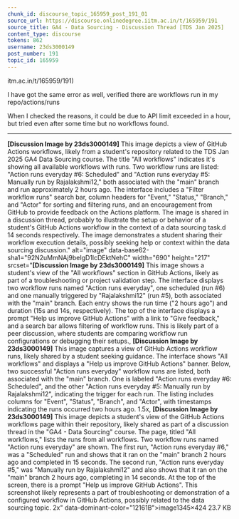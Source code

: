 ```yaml
---
chunk_id: discourse_topic_165959_post_191_01
source_url: https://discourse.onlinedegree.iitm.ac.in/t/165959/191
source_title: GA4 - Data Sourcing - Discussion Thread [TDS Jan 2025]
content_type: discourse
tokens: 862
username: 23ds3000149
post_number: 191
topic_id: 165959
---
```


itm.ac.in/t/165959/191)

I have got the same error as well, verified there are workflows run in my repo/actions/runs

When I checked the reasons, it could be due to API limit exceeded in a hour, but tried even after some time but no workflows found.

---

**[Discussion Image by 23ds3000149]** This image depicts a view of GitHub Actions workflows, likely from a student's repository related to the TDS Jan 2025 GA4 Data Sourcing course. The title "All workflows" indicates it's showing all available workflows with runs. Two workflow runs are listed: "Action runs everyday #6: Scheduled" and "Action runs everyday #5: Manually run by Rajalakshmi12," both associated with the "main" branch and run approximately 2 hours ago. The interface includes a "Filter workflow runs" search bar, column headers for "Event," "Status," "Branch," and "Actor" for sorting and filtering runs, and an encouragement from GitHub to provide feedback on the Actions platform. The image is shared in a discussion thread, probably to illustrate the setup or behavior of a student's GitHub Actions workflow in the context of a data sourcing task.d 14 seconds respectively. The image demonstrates a student sharing their workflow execution details, possibly seeking help or context within the data sourcing discussion." alt="image" data-base62-sha1="92N2uMmNAj9beIgD1lcDEktNehC" width="690" height="217" srcset="**[Discussion Image by 23ds3000149]** This image shows a student's view of the "All workflows" section in GitHub Actions, likely as part of a troubleshooting or project validation step. The interface displays two workflow runs named "Action runs everyday", one scheduled (run #6) and one manually triggered by "Rajalakshmi12" (run #5), both associated with the "main" branch. Each entry shows the run time ("2 hours ago") and duration (15s and 14s, respectively). The top of the interface displays a prompt "Help us improve GitHub Actions" with a link to "Give feedback," and a search bar allows filtering of workflow runs. This is likely part of a peer discussion, where students are comparing workflow run configurations or debugging their setups., **[Discussion Image by 23ds3000149]** This image captures a view of GitHub Actions workflow runs, likely shared by a student seeking guidance. The interface shows "All workflows" and displays a "Help us improve GitHub Actions" banner. Below, two successful "Action runs everyday" workflow runs are listed, both associated with the "main" branch. One is labeled "Action runs everyday #6: Scheduled", and the other "Action runs everyday #5: Manually run by Rajalakshmi12", indicating the trigger for each run. The listing includes columns for "Event", "Status", "Branch", and "Actor", with timestamps indicating the runs occurred two hours ago. 1.5x, **[Discussion Image by 23ds3000149]** This image depicts a student's view of the GitHub Actions workflows page within their repository, likely shared as part of a discussion thread in the "GA4 - Data Sourcing" course. The page, titled "All workflows," lists the runs from all workflows. Two workflow runs named "Action runs everyday" are shown. The first run, "Action runs everyday #6," was a "Scheduled" run and shows that it ran on the "main" branch 2 hours ago and completed in 15 seconds. The second run, "Action runs everyday #5," was "Manually run by Rajalakshmi12" and also shows that it ran on the "main" branch 2 hours ago, completing in 14 seconds. At the top of the screen, there is a prompt "Help us improve GitHub Actions". This screenshot likely represents a part of troubleshooting or demonstration of a configured workflow in GitHub Actions, possibly related to the data sourcing topic. 2x" data-dominant-color="12161B">image1345×424 23.7 KB
